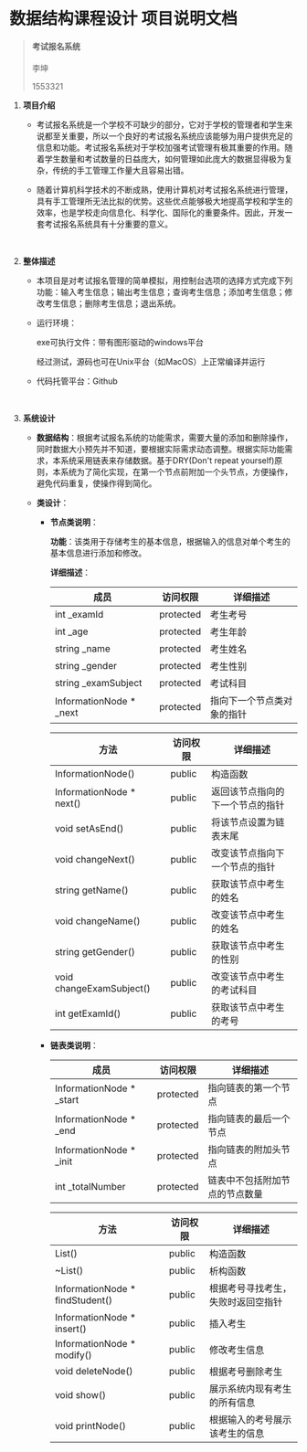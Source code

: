 # 数据结构课程设计 项目说明文档

>  #### 考试报名系统
>
> 李坤
>
> 1553321



1. **项目介绍**

   - 考试报名系统是一个学校不可缺少的部分，它对于学校的管理者和学生来说都至关重要，所以一个良好的考试报名系统应该能够为用户提供充足的信息和功能。考试报名系统对于学校加强考试管理有极其重要的作用。随着学生数量和考试数量的日益庞大，如何管理如此庞大的数据显得极为复杂，传统的手工管理工作量大且容易出错。

   - 随着计算机科学技术的不断成熟，使用计算机对考试报名系统进行管理，具有手工管理所无法比拟的优势。这些优点能够极大地提高学校和学生的效率，也是学校走向信息化、科学化、国际化的重要条件。因此，开发一套考试报名系统具有十分重要的意义。

     ​

2. **整体描述**

   - 本项目是对考试报名管理的简单模拟，用控制台选项的选择方式完成下列功能：输入考生信息；输出考生信息；查询考生信息；添加考生信息；修改考生信息；删除考生信息；退出系统。

   - 运行环境：

     exe可执行文件：带有图形驱动的windows平台

     经过测试，源码也可在Unix平台（如MacOS）上正常编译并运行

   - 代码托管平台：Github

     ​

3. **系统设计**

   - **数据结构**：根据考试报名系统的功能需求，需要大量的添加和删除操作，同时数据大小预先并不知道，要根据实际需求动态调整。根据实际功能需求，本系统采用链表来存储数据。基于DRY(Don't repeat yourself)原则，本系统为了简化实现，在第一个节点前附加一个头节点，方便操作，避免代码重复，使操作得到简化。

   - **类设计**：

     - **节点类说明**：

       **功能**：该类用于存储考生的基本信息，根据输入的信息对单个考生的基本信息进行添加和修改。

       **详细描述**：

       | 成员                      | 访问权限      | 详细描述          |
       | ----------------------- | --------- | ------------- |
       | int _examId             | protected | 考生考号          |
       | int _age                | protected | 考生年龄          |
       | string _name            | protected | 考生姓名          |
       | string _gender          | protected | 考生性别          |
       | string _examSubject     | protected | 考试科目          |
       | InformationNode * _next | protected | 指向下一个节点类对象的指针 |

       | 方法                       | 访问权限   | 详细描述             |
       | ------------------------ | ------ | ---------------- |
       | InformationNode()        | public | 构造函数             |
       | InformationNode * next() | public | 返回该节点指向的下一个节点的指针 |
       | void setAsEnd()          | public | 将该节点设置为链表末尾      |
       | void changeNext()        | public | 改变该节点指向下一个节点的指针  |
       | string getName()         | public | 获取该节点中考生的姓名      |
       | void changeName()        | public | 改变该节点中考生的姓名      |
       | string getGender()       | public | 获取该节点中考生的性别      |
       | void changeExamSubject() | public | 改变该节点中考生的考试科目    |
       | int getExamId()          | public | 获取该节点中考生的考号      |

     - **链表类说明**：

       | 成员                       | 访问权限      | 详细描述            |
       | ------------------------ | --------- | --------------- |
       | InformationNode * _start | protected | 指向链表的第一个节点      |
       | InformationNode * _end   | protected | 指向链表的最后一个节点     |
       | InformationNode * _init  | protected | 指向链表的附加头节点      |
       | int _totalNumber         | protected | 链表中不包括附加节点的节点数量 |

       | 方法                              | 访问权限   | 详细描述              |
       | ------------------------------- | ------ | ----------------- |
       | List()                          | public | 构造函数              |
       | ~List()                         | public | 析构函数              |
       | InformationNode * findStudent() | public | 根据考号寻找考生，失败时返回空指针 |
       | InformationNode * insert()      | public | 插入考生              |
       | InformationNode * modify()      | public | 修改考生信息            |
       | void deleteNode()               | public | 根据考号删除考生          |
       | void show()                     | public | 展示系统内现有考生的所有信息    |
       | void printNode()                | public | 根据输入的考号展示该考生的信息   |
